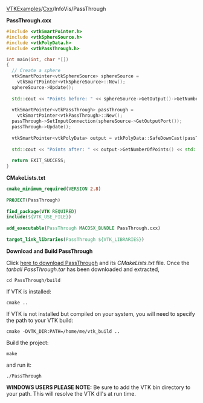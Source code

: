 [VTKExamples](/index/)/[Cxx](/Cxx)/InfoVis/PassThrough

**PassThrough.cxx**
```c++
#include <vtkSmartPointer.h>
#include <vtkSphereSource.h>
#include <vtkPolyData.h>
#include <vtkPassThrough.h>

int main(int, char *[])
{
  // Create a sphere
  vtkSmartPointer<vtkSphereSource> sphereSource = 
    vtkSmartPointer<vtkSphereSource>::New();
  sphereSource->Update();
  
  std::cout << "Points before: " << sphereSource->GetOutput()->GetNumberOfPoints() << std::endl;
  
  vtkSmartPointer<vtkPassThrough> passThrough = 
    vtkSmartPointer<vtkPassThrough>::New();
  passThrough->SetInputConnection(sphereSource->GetOutputPort());
  passThrough->Update();
  
  vtkSmartPointer<vtkPolyData> output = vtkPolyData::SafeDownCast(passThrough->GetOutput());
  
  std::cout << "Points after: " << output->GetNumberOfPoints() << std::endl;
  
  return EXIT_SUCCESS;
}
```
**CMakeLists.txt**
```cmake
cmake_minimum_required(VERSION 2.8)
 
PROJECT(PassThrough)
 
find_package(VTK REQUIRED)
include(${VTK_USE_FILE})
 
add_executable(PassThrough MACOSX_BUNDLE PassThrough.cxx)
 
target_link_libraries(PassThrough ${VTK_LIBRARIES})
```

**Download and Build PassThrough**

Click [here to download PassThrough](https://github.com/lorensen/VTKWikiExamplesTarballs/raw/master/PassThrough.tar) and its *CMakeLists.txt* file.
Once the *tarball PassThrough.tar* has been downloaded and extracted,
```
cd PassThrough/build 
```
If VTK is installed:
```
cmake ..
```
If VTK is not installed but compiled on your system, you will need to specify the path to your VTK build:
```
cmake -DVTK_DIR:PATH=/home/me/vtk_build ..
```
Build the project:
```
make
```
and run it:
```
./PassThrough
```
**WINDOWS USERS PLEASE NOTE:** Be sure to add the VTK bin directory to your path. This will resolve the VTK dll's at run time.

